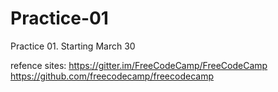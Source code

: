 # Practice-01
Practice 01. Starting March 30

refence sites: https://gitter.im/FreeCodeCamp/FreeCodeCamp
https://github.com/freecodecamp/freecodecamp
